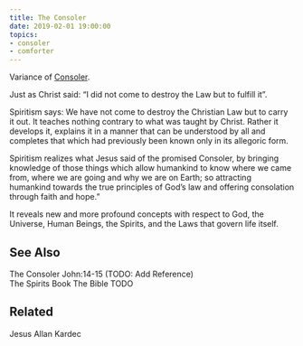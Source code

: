 ```yaml
---
title: The Consoler
date: 2019-02-01 19:00:00
topics:
- consoler
- comforter
---
```


Variance of [Consoler](../consoler).

Just as Christ said: “I did not come to destroy the Law but to fulfill it”.

Spiritism says: We have not come to destroy the Christian Law but to carry it
out. It teaches nothing contrary to what was taught by Christ. Rather it
develops it, explains it in a manner that can be understood by all and
completes that which had previously been known only in its allegoric form.

Spiritism realizes what Jesus said of the promised Consoler, by bringing
knowledge of those things which allow humankind to know where we came from,
where we are going and why we are on Earth; so attracting humankind towards the
true principles of God’s law and offering consolation through faith and hope.”

It reveals new and more profound concepts with respect to God, the Universe,
Human Beings, the Spirits, and the Laws that govern life itself.

## See Also 
The Consoler
John:14-15 (TODO: Add Reference)  
The Spirits Book
The Bible
TODO

## Related
Jesus
Allan Kardec

